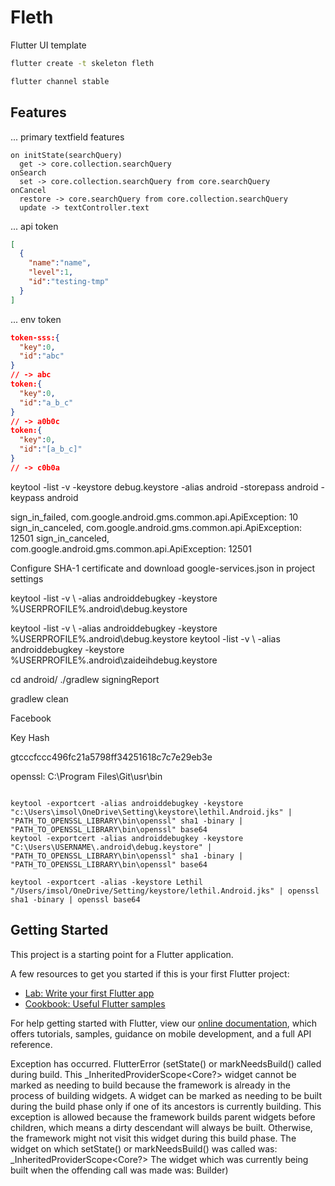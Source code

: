 # Fleth

Flutter UI template

```cmd
flutter create -t skeleton fleth

flutter channel stable
```

## Features

... primary textfield features

```note
on initState(searchQuery)
  get -> core.collection.searchQuery
onSearch
  set -> core.collection.searchQuery from core.searchQuery
onCancel
  restore -> core.searchQuery from core.collection.searchQuery
  update -> textController.text 
```

... api token

```json
[
  {
    "name":"name",
    "level":1,
    "id":"testing-tmp"
  }
]

```

... env token

```json
token-sss:{
  "key":0,
  "id":"abc"
}
// -> abc
token:{
  "key":0,
  "id":"a_b_c"
}
// -> a0b0c
token:{
  "key":0,
  "id":"[a_b_c]"
}
// -> c0b0a
```

keytool -list -v -keystore debug.keystore -alias android -storepass android -keypass android

sign_in_failed, com.google.android.gms.common.api.ApiException: 10
sign_in_canceled, com.google.android.gms.common.api.ApiException: 12501
sign_in_canceled, com.google.android.gms.common.api.ApiException: 12501

Configure SHA-1 certificate and download google-services.json in project settings

keytool -list -v \ -alias androiddebugkey -keystore %USERPROFILE%\.android\debug.keystore

keytool -list -v \ -alias androiddebugkey -keystore %USERPROFILE%\.android\debug.keystore
keytool -list -v \ -alias androiddebugkey -keystore %USERPROFILE%\.android\zaideihdebug.keystore

cd android/
./gradlew signingReport

gradlew clean

Facebook

Key Hash

gtcccfccc496fc21a5798ff34251618c7c7e29eb3e

openssl: C:\Program Files\Git\usr\bin

```note
      
keytool -exportcert -alias androiddebugkey -keystore "c:\Users\imsol\OneDrive\Setting\keystore\lethil.Android.jks" | "PATH_TO_OPENSSL_LIBRARY\bin\openssl" sha1 -binary | "PATH_TO_OPENSSL_LIBRARY\bin\openssl" base64
keytool -exportcert -alias androiddebugkey -keystore "C:\Users\USERNAME\.android\debug.keystore" | "PATH_TO_OPENSSL_LIBRARY\bin\openssl" sha1 -binary | "PATH_TO_OPENSSL_LIBRARY\bin\openssl" base64

keytool -exportcert -alias -keystore Lethil "/Users/imsol/OneDrive/Setting/keystore/lethil.Android.jks" | openssl sha1 -binary | openssl base64
```

## Getting Started

This project is a starting point for a Flutter application.

A few resources to get you started if this is your first Flutter project:

- [Lab: Write your first Flutter app](https://flutter.dev/docs/get-started/codelab)
- [Cookbook: Useful Flutter samples](https://flutter.dev/docs/cookbook)

For help getting started with Flutter, view our
[online documentation](https://flutter.dev/docs), which offers tutorials,
samples, guidance on mobile development, and a full API reference.

Exception has occurred.
FlutterError (setState() or markNeedsBuild() called during build.
This _InheritedProviderScope<Core?> widget cannot be marked as needing to build because the framework is already in the process of building widgets.  A widget can be marked as needing to be built during the build phase only if one of its ancestors is currently building. This exception is allowed because the framework builds parent widgets before children, which means a dirty descendant will always be built. Otherwise, the framework might not visit this widget during this build phase.
The widget on which setState() or markNeedsBuild() was called was:
  _InheritedProviderScope<Core?>
The widget which was currently being built when the offending call was made was:
  Builder)
